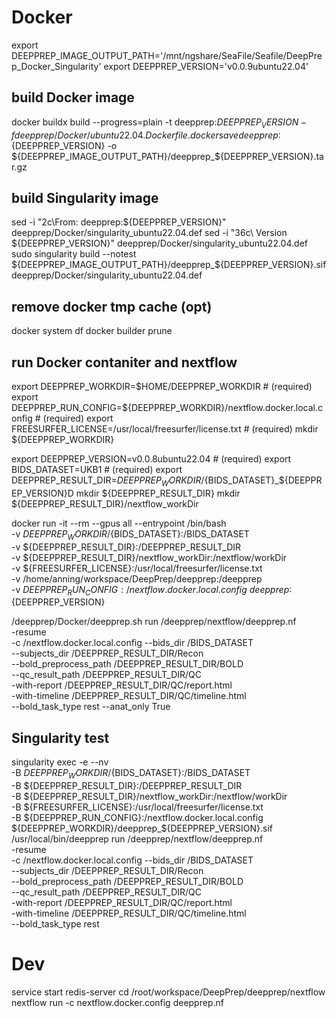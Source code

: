 # Docker

export DEEPPREP_IMAGE_OUTPUT_PATH='/mnt/ngshare/SeaFile/Seafile/DeepPrep_Docker_Singularity'
export DEEPPREP_VERSION='v0.0.9ubuntu22.04'

## build Docker image
docker buildx build --progress=plain -t deepprep:${DEEPPREP_VERSION} -f deepprep/Docker/ubuntu22.04.Dockerfile .
docker save deepprep:${DEEPPREP_VERSION} -o ${DEEPPREP_IMAGE_OUTPUT_PATH}/deepprep_${DEEPPREP_VERSION}.tar.gz

## build Singularity image
sed -i "2c\From: deepprep:${DEEPPREP_VERSION}" deepprep/Docker/singularity_ubuntu22.04.def
sed -i "36c\    Version ${DEEPPREP_VERSION}" deepprep/Docker/singularity_ubuntu22.04.def
sudo singularity build --notest ${DEEPPREP_IMAGE_OUTPUT_PATH}/deepprep_${DEEPPREP_VERSION}.sif deepprep/Docker/singularity_ubuntu22.04.def

## remove docker tmp cache (opt)
docker system df
docker builder prune

## run Docker contaniter and nextflow
export DEEPPREP_WORKDIR=$HOME/DEEPPREP_WORKDIR  # (required)
export DEEPPREP_RUN_CONFIG=${DEEPPREP_WORKDIR}/nextflow.docker.local.config  # (required)
export FREESURFER_LICENSE=/usr/local/freesurfer/license.txt  # (required)
mkdir ${DEEPPREP_WORKDIR}

export DEEPPREP_VERSION=v0.0.8ubuntu22.04  # (required)
export BIDS_DATASET=UKB1  # (required)
export DEEPPREP_RESULT_DIR=${DEEPPREP_WORKDIR}/${BIDS_DATASET}_${DEEPPREP_VERSION}D
mkdir ${DEEPPREP_RESULT_DIR}
mkdir ${DEEPPREP_RESULT_DIR}/nextflow_workDir

docker run -it --rm --gpus all --entrypoint /bin/bash \
-v ${DEEPPREP_WORKDIR}/${BIDS_DATASET}:/BIDS_DATASET \
-v ${DEEPPREP_RESULT_DIR}:/DEEPPREP_RESULT_DIR \
-v ${DEEPPREP_RESULT_DIR}/nextflow_workDir:/nextflow/workDir \
-v ${FREESURFER_LICENSE}:/usr/local/freesurfer/license.txt \
-v /home/anning/workspace/DeepPrep/deepprep:/deepprep \
-v ${DEEPPREP_RUN_CONFIG}:/nextflow.docker.local.config \
deepprep:${DEEPPREP_VERSION}

/deepprep/Docker/deepprep.sh run /deepprep/nextflow/deepprep.nf \
-resume \
-c /nextflow.docker.local.config --bids_dir /BIDS_DATASET \
--subjects_dir /DEEPPREP_RESULT_DIR/Recon \
--bold_preprocess_path /DEEPPREP_RESULT_DIR/BOLD \
--qc_result_path /DEEPPREP_RESULT_DIR/QC \
-with-report /DEEPPREP_RESULT_DIR/QC/report.html \
-with-timeline /DEEPPREP_RESULT_DIR/QC/timeline.html \
--bold_task_type rest --anat_only True

## Singularity test

singularity exec -e --nv \
-B ${DEEPPREP_WORKDIR}/${BIDS_DATASET}:/BIDS_DATASET \
-B ${DEEPPREP_RESULT_DIR}:/DEEPPREP_RESULT_DIR \
-B ${DEEPPREP_RESULT_DIR}/nextflow_workDir:/nextflow/workDir \
-B ${FREESURFER_LICENSE}:/usr/local/freesurfer/license.txt \
-B ${DEEPPREP_RUN_CONFIG}:/nextflow.docker.local.config \
${DEEPPREP_WORKDIR}/deepprep_${DEEPPREP_VERSION}.sif \
/usr/local/bin/deepprep run /deepprep/nextflow/deepprep.nf \
-resume \
-c /nextflow.docker.local.config --bids_dir /BIDS_DATASET \
--subjects_dir /DEEPPREP_RESULT_DIR/Recon \
--bold_preprocess_path /DEEPPREP_RESULT_DIR/BOLD \
--qc_result_path /DEEPPREP_RESULT_DIR/QC \
-with-report /DEEPPREP_RESULT_DIR/QC/report.html \
-with-timeline /DEEPPREP_RESULT_DIR/QC/timeline.html \
--bold_task_type rest

# Dev
service start redis-server
cd /root/workspace/DeepPrep/deepprep/nextflow 
nextflow run -c nextflow.docker.config deepprep.nf

